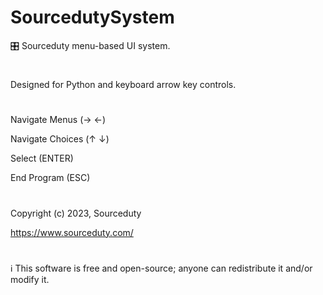# SourcedutySystem
🎛️ Sourceduty menu-based UI system.
#
Designed for Python and keyboard arrow key controls.
#

Navigate Menus (→ ←)

Navigate Choices (↑ ↓)

Select (ENTER)

End Program (ESC) 

#
Copyright (c) 2023, Sourceduty

https://www.sourceduty.com/
#
ℹ️ This software is free and open-source; anyone can redistribute it and/or modify it.
